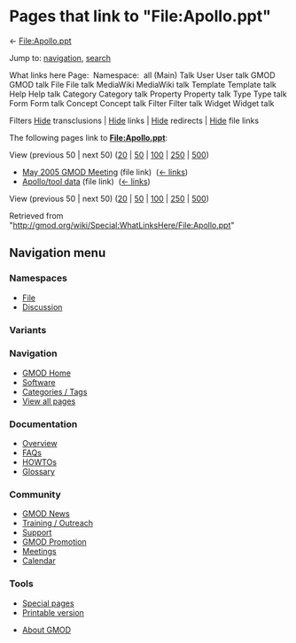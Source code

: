 <div id="mw-page-base" class="noprint">

</div>

<div id="mw-head-base" class="noprint">

</div>

<div id="content" class="mw-body" role="main">

<span id="top"></span>

<div id="mw-js-message" style="display:none;">

</div>



# <span dir="auto">Pages that link to "File:Apollo.ppt"</span>

<div id="bodyContent">

<div id="contentSub">

← [File:Apollo.ppt](/wiki/File:Apollo.ppt "File:Apollo.ppt")

</div>

<div id="jump-to-nav" class="mw-jump">

Jump to: [navigation](#mw-navigation), [search](#p-search)

</div>

<div id="mw-content-text">

What links here Page:  Namespace:  all (Main) Talk User User talk GMOD
GMOD talk File File talk MediaWiki MediaWiki talk Template Template talk
Help Help talk Category Category talk Property Property talk Type Type
talk Form Form talk Concept Concept talk Filter Filter talk Widget
Widget talk

Filters
[Hide](/mediawiki/index.php?title=Special:WhatLinksHere/File:Apollo.ppt&hidetrans=1 "Special:WhatLinksHere/File:Apollo.ppt")
transclusions \|
[Hide](/mediawiki/index.php?title=Special:WhatLinksHere/File:Apollo.ppt&hidelinks=1 "Special:WhatLinksHere/File:Apollo.ppt")
links \|
[Hide](/mediawiki/index.php?title=Special:WhatLinksHere/File:Apollo.ppt&hideredirs=1 "Special:WhatLinksHere/File:Apollo.ppt")
redirects \|
[Hide](/mediawiki/index.php?title=Special:WhatLinksHere/File:Apollo.ppt&hideimages=1 "Special:WhatLinksHere/File:Apollo.ppt")
file links

The following pages link to
**[File:Apollo.ppt](/wiki/File:Apollo.ppt "File:Apollo.ppt")**:

View (previous 50 \| next 50)
([20](/mediawiki/index.php?title=Special:WhatLinksHere/File:Apollo.ppt&limit=20 "Special:WhatLinksHere/File:Apollo.ppt")
\|
[50](/mediawiki/index.php?title=Special:WhatLinksHere/File:Apollo.ppt&limit=50 "Special:WhatLinksHere/File:Apollo.ppt")
\|
[100](/mediawiki/index.php?title=Special:WhatLinksHere/File:Apollo.ppt&limit=100 "Special:WhatLinksHere/File:Apollo.ppt")
\|
[250](/mediawiki/index.php?title=Special:WhatLinksHere/File:Apollo.ppt&limit=250 "Special:WhatLinksHere/File:Apollo.ppt")
\|
[500](/mediawiki/index.php?title=Special:WhatLinksHere/File:Apollo.ppt&limit=500 "Special:WhatLinksHere/File:Apollo.ppt"))

- [May 2005 GMOD
  Meeting](/wiki/May_2005_GMOD_Meeting "May 2005 GMOD Meeting") (file
  link) ‎ <span class="mw-whatlinkshere-tools">([←
  links](/mediawiki/index.php?title=Special:WhatLinksHere&target=May+2005+GMOD+Meeting "Special:WhatLinksHere"))</span>
- [Apollo/tool data](/wiki/Apollo/tool_data "Apollo/tool data") (file
  link) ‎ <span class="mw-whatlinkshere-tools">([←
  links](/mediawiki/index.php?title=Special:WhatLinksHere&target=Apollo%2Ftool+data "Special:WhatLinksHere"))</span>

View (previous 50 \| next 50)
([20](/mediawiki/index.php?title=Special:WhatLinksHere/File:Apollo.ppt&limit=20 "Special:WhatLinksHere/File:Apollo.ppt")
\|
[50](/mediawiki/index.php?title=Special:WhatLinksHere/File:Apollo.ppt&limit=50 "Special:WhatLinksHere/File:Apollo.ppt")
\|
[100](/mediawiki/index.php?title=Special:WhatLinksHere/File:Apollo.ppt&limit=100 "Special:WhatLinksHere/File:Apollo.ppt")
\|
[250](/mediawiki/index.php?title=Special:WhatLinksHere/File:Apollo.ppt&limit=250 "Special:WhatLinksHere/File:Apollo.ppt")
\|
[500](/mediawiki/index.php?title=Special:WhatLinksHere/File:Apollo.ppt&limit=500 "Special:WhatLinksHere/File:Apollo.ppt"))

</div>

<div class="printfooter">

Retrieved from
"<http://gmod.org/wiki/Special:WhatLinksHere/File:Apollo.ppt>"

</div>

<div id="catlinks" class="catlinks catlinks-allhidden">

</div>

<div class="visualClear">

</div>

</div>

</div>

<div id="mw-navigation">

## Navigation menu

<div id="mw-head">



<div id="left-navigation">

<div id="p-namespaces" class="vectorTabs" role="navigation"
aria-labelledby="p-namespaces-label">

### Namespaces

- <span id="ca-nstab-image"><a href="/wiki/File:Apollo.ppt" accesskey="c"
  title="View the file page [c]">File</a></span>
- <span id="ca-talk"><a
  href="/mediawiki/index.php?title=File_talk:Apollo.ppt&amp;action=edit&amp;redlink=1"
  accesskey="t"
  title="Discussion about the content page [t]">Discussion</a></span>

</div>

<div id="p-variants" class="vectorMenu emptyPortlet" role="navigation"
aria-labelledby="p-variants-label">

### 

### Variants[](#)

<div class="menu">

</div>

</div>

</div>

<div id="right-navigation">





</div>



</div>

</div>

</div>

<div id="mw-panel">

<div id="p-logo" role="banner">

<a href="/wiki/Main_Page"
style="background-image: url(http://gmod.org/images/GMOD-cogs.png);"
title="Visit the main page"></a>

</div>

<div id="p-Navigation" class="portal" role="navigation"
aria-labelledby="p-Navigation-label">

### Navigation

<div class="body">

- <span id="n-GMOD-Home">[GMOD Home](/wiki/Main_Page)</span>
- <span id="n-Software">[Software](/wiki/GMOD_Components)</span>
- <span id="n-Categories-.2F-Tags">[Categories /
  Tags](/wiki/Categories)</span>
- <span id="n-View-all-pages">[View all
  pages](/wiki/Special:AllPages)</span>

</div>

</div>

<div id="p-Documentation" class="portal" role="navigation"
aria-labelledby="p-Documentation-label">

### Documentation

<div class="body">

- <span id="n-Overview">[Overview](/wiki/Overview)</span>
- <span id="n-FAQs">[FAQs](/wiki/Category:FAQ)</span>
- <span id="n-HOWTOs">[HOWTOs](/wiki/Category:HOWTO)</span>
- <span id="n-Glossary">[Glossary](/wiki/Glossary)</span>

</div>

</div>

<div id="p-Community" class="portal" role="navigation"
aria-labelledby="p-Community-label">

### Community

<div class="body">

- <span id="n-GMOD-News">[GMOD News](/wiki/GMOD_News)</span>
- <span id="n-Training-.2F-Outreach">[Training /
  Outreach](/wiki/Training_and_Outreach)</span>
- <span id="n-Support">[Support](/wiki/Support)</span>
- <span id="n-GMOD-Promotion">[GMOD
  Promotion](/wiki/GMOD_Promotion)</span>
- <span id="n-Meetings">[Meetings](/wiki/Meetings)</span>
- <span id="n-Calendar">[Calendar](/wiki/Calendar)</span>

</div>

</div>

<div id="p-tb" class="portal" role="navigation"
aria-labelledby="p-tb-label">

### Tools

<div class="body">

- <span id="t-specialpages"><a href="/wiki/Special:SpecialPages" accesskey="q"
  title="A list of all special pages [q]">Special pages</a></span>
- <span id="t-print"><a
  href="/mediawiki/index.php?title=Special:WhatLinksHere/File:Apollo.ppt&amp;printable=yes"
  rel="alternate" accesskey="p"
  title="Printable version of this page [p]">Printable version</a></span>

</div>

</div>

</div>

</div>

<div id="footer" role="contentinfo">

- <span id="footer-places-about">[About
  GMOD](/wiki/GMOD:About "GMOD:About")</span>

<!-- -->






</div>
